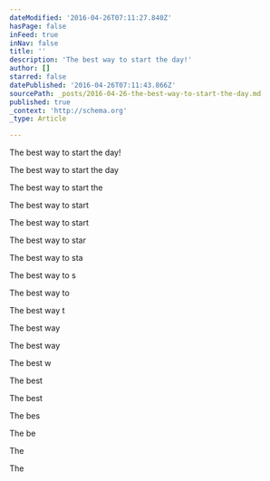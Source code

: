 ```yaml
---
dateModified: '2016-04-26T07:11:27.840Z'
hasPage: false
inFeed: true
inNav: false
title: ''
description: 'The best way to start the day!'
author: []
starred: false
datePublished: '2016-04-26T07:11:43.866Z'
sourcePath: _posts/2016-04-26-the-best-way-to-start-the-day.md
published: true
_context: 'http://schema.org'
_type: Article

---
```

The best way to start the day!

The best way to start the day

The best way to start the

The best way to start

The best way to start

The best way to star

The best way to sta

The best way to s

The best way to

The best way t

The best way

The best way

The best w

The best

The best

The bes

The be

The

The
